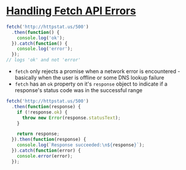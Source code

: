 # [Handling Fetch API Errors](https://www.tjvantoll.com/2015/09/13/fetch-and-errors/)

```javascript
fetch('http://httpstat.us/500')
  .then(function() {
    console.log('ok');
  }).catch(function() {
    console.log('error');
  });
// logs 'ok' and not 'error'
```

* `fetch` only rejects a promise when a network error is encountered - basically when the user is offline or some DNS lookup failure
* `fetch` has an `ok` property on it's `response` object to indicate if a response's status code was in the successful range

```javascript
fetch('http://httpstat.us/500')
  .then(function(response) {
    if (!response.ok) {
      throw new Error(response.statusText);
    }

    return response;
  }).then(function(response) {
    console.log(`Response succeeded:\n${response}`);
  }).catch(function(error) {
    console.error(error);
  });
```
